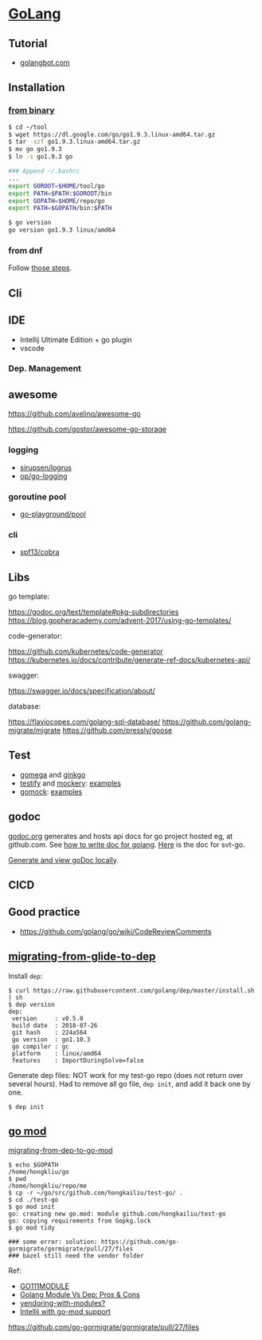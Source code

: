 # [GoLang](https://golang.org/)

## Tutorial

* [golangbot.com](https://golangbot.com/learn-golang-series/)

## Installation

### [from binary](https://golang.org/doc/install)

```sh
$ cd ~/tool
$ wget https://dl.google.com/go/go1.9.3.linux-amd64.tar.gz
$ tar -xzf go1.9.3.linux-amd64.tar.gz
$ mv go go1.9.3
$ ln -s go1.9.3 go

### Append ~/.bashrc
...
export GOROOT=$HOME/tool/go
export PATH=$PATH:$GOROOT/bin
export GOPATH=$HOME/repo/go
export PATH=$GOPATH/bin:$PATH

$ go version
go version go1.9.3 linux/amd64
```

### from dnf
Follow [those steps](README.md#prerequisites).

## Cli

## IDE
* Intellij Ultimate Edition + go plugin
* vscode

### Dep. Management

## awesome
https://github.com/avelino/awesome-go

https://github.com/gostor/awesome-go-storage

### logging

* [sirupsen/logrus](https://github.com/sirupsen/logrus)
* [op/go-logging](https://github.com/op/go-logging)

### goroutine pool

* [go-playground/pool](https://github.com/go-playground/pool)

### cli

* [spf13/cobra](https://github.com/spf13/cobra)

## Libs

go template:

https://godoc.org/text/template#pkg-subdirectories
https://blog.gopheracademy.com/advent-2017/using-go-templates/

code-generator:

https://github.com/kubernetes/code-generator
https://kubernetes.io/docs/contribute/generate-ref-docs/kubernetes-api/

swagger:

https://swagger.io/docs/specification/about/

database:

https://flaviocopes.com/golang-sql-database/
https://github.com/golang-migrate/migrate
https://github.com/pressly/goose

## Test
* [gomega](https://onsi.github.io/gomega/) and [ginkgo](https://onsi.github.io/ginkgo/)
* [testify](https://github.com/stretchr/testify/) and [mockery](https://github.com/vektra/mockery): [examples](https://blog.lamida.org/mocking-in-golang-using-testify/)
* [gomock](https://github.com/golang/mock/): [examples](https://blog.codecentric.de/en/2017/08/gomock-tutorial/)

## godoc

[godoc.org](https://godoc.org/) generates and hosts api docs for
 go project hosted eg, at github.com.
See [how to write doc for golang](https://blog.golang.org/godoc-documenting-go-code).
[Here](https://godoc.org/github.com/hongkailiu/test-go) is the doc for svt-go.

[Generate and view goDoc locally](https://godoc.org/golang.org/x/tools/cmd/godoc).


## CICD

## Good practice

* https://github.com/golang/go/wiki/CodeReviewComments


## [migrating-from-glide-to-dep](https://golang.github.io/dep/docs/migrating.html)

Install `dep`:

```
$ curl https://raw.githubusercontent.com/golang/dep/master/install.sh | sh
$ dep version
dep:
 version     : v0.5.0
 build date  : 2018-07-26
 git hash    : 224a564
 go version  : go1.10.3
 go compiler : gc
 platform    : linux/amd64
 features    : ImportDuringSolve=false

```

Generate dep files: NOT work for my test-go repo (does not return over several hours). Had to remove all go file, `dep init`, and add it back one by one.

```
$ dep init
```

## [go mod](https://github.com/golang/go/wiki/Modules)

[migrating-from-dep-to-go-mod](https://blog.callr.tech/migrating-from-dep-to-go-1.11-modules/)

```
$ echo $GOPATH
/home/hongkliu/go
$ pwd
/home/hongkliu/repo/me
$ cp -r ~/go/src/github.com/hongkailiu/test-go/ .
$ cd ./test-go
$ go mod init
go: creating new go.mod: module github.com/hongkailiu/test-go
go: copying requirements from Gopkg.lock
$ go mod tidy

### some error: solution: https://github.com/go-gormigrate/gormigrate/pull/27/files
### bazel still need the vendor folder

```

Ref:
* [GO111MODULE](https://tip.golang.org/cmd/go/#hdr-Module_support)
* [Golang Module Vs Dep: Pros & Cons](https://www.activestate.com/blog/golang-module-vs-dep-pros-cons/)
* [vendoring-with-modules?](https://github.com/golang/go/wiki/Modules#how-do-i-use-vendoring-with-modules-is-vendoring-going-away)
* [Intellij with go-mod support](https://www.jetbrains.com/help/go/create-a-project-with-vgo-integration.html)


https://github.com/go-gormigrate/gormigrate/pull/27/files